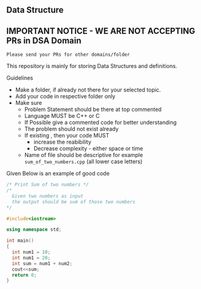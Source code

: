 ## Data Structure

## IMPORTANT NOTICE - WE ARE NOT ACCEPTING PRs in DSA Domain

`Please send your PRs for other domains/folder`

This repository is mainly for storing Data Structures and definitions.

Guidelines

- Make a folder, if already not there for your selected topic.
- Add your code in respective folder only
- Make sure
  - Problem Statement should be there at top commented
  - Language MUST be C++ or C
  - If Possible give a commented code for better understanding
  - The problem should not exist already
  - If existing , then your code MUST
      - increase the reabibility
      - Decrease complexity - either space or time
  - Name of file should be descriptive for example `sum_of_two_numbers.cpp` (all lower case letters)

Given Below is an example of good code

```cpp
/* Print Sum of two numbers */
/*
  Given two numbers as input 
  the output should be sum of those two numbers
*/

#include<iostream>

using namespace std;

int main()
{
  int num1 = 10;
  int num1 = 20;
  int sum = num1 + num2;
  cout<<sum;
  return 0;
}
```
